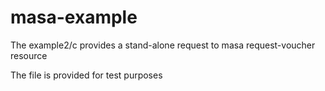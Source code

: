# masa-example

The example2/c provides a stand-alone request to masa request-voucher resource

The file is provided for test purposes
